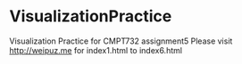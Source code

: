# VisualizationPractice
Visualization Practice for CMPT732 assignment5
Please visit http://weipuz.me for index1.html to index6.html
